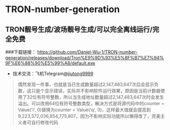 # TRON-number-generation
## TRON靓号生成/波场靓号生成/可以完全离线运行/完全免费
###下载链接：
https://github.com/Daniel-Wu-1/TRON-number-generation/releases/download/Tron%E9%9D%93%E5%8F%B7%E7%94%9F%E6%88%90%E5%99%A8/default.exe

- 技术交流：飞机Telegram[@jiutong9999](https://t.me/jiutong9999)

> 偶然发现一件事，也就是当已生成数量超过2,147,483,647次后会显示负数，这只是个显示错误，实际并不影响软件运行效果，原因是当前计数器使用了32位有符号整数，所以当生成地址数量超过2,147,483,647次时会发生溢出。可以改用64位有符号整数类型，解决方式是将源代码中的counter = Value('i', 0)替换为counter = Value('q', 0)，这样最大值就会提高到9,223,372,036,854,775,807，因为不影响实际功能所以懒得改了，完美主义者可自行修改代码

